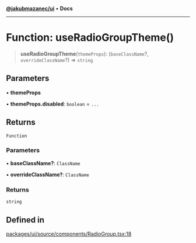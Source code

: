 [**@jakubmazanec/ui**](../README.md) • **Docs**

---

# Function: useRadioGroupTheme()

> **useRadioGroupTheme**(`themeProps`): (`baseClassName`?, `overrideClassName`?) => `string`

## Parameters

• **themeProps**

• **themeProps.disabled**: `boolean` = `...`

## Returns

`Function`

### Parameters

• **baseClassName?**: `ClassName`

• **overrideClassName?**: `ClassName`

### Returns

`string`

## Defined in

[packages/ui/source/components/RadioGroup.tsx:18](https://github.com/jakubmazanec/tools/blob/6ed2cc9bf798455a62cfc34def34fef748169fa2/packages/ui/source/components/RadioGroup.tsx#L18)
